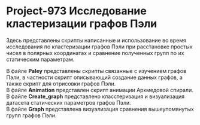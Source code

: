 # Project-973 Исследование кластеризации графов Пэли

Здесь представлены скрипты написанные и использование во время исследования по кластеризации графов Пэли при расстановке простых чисел в полярных координатах и сравнение полученных групп по их статическим параметрам.

В файле **Paley** представлены скрипты связанные с изучением графов Пэли, в частности скрипт описывающий создание данных графов, а также скрипт для отрисовки графов Пэли.  
В файле **Animation** представлен скрипт анимации Архмедовой спирали.  
В файле **Create_graph** представлено класстеризация и визуализация датасета статических параметров графов Пэли.  
В файле **Graph** представлена визуализация сравнения вышеупомянутых групп графов Пэли.  
